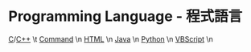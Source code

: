 # Programming Language - 程式語言
[C](C)/[C++](C++) \t
[Command](Command) \n
[HTML](HTML) \n
[Java](Java) \n
[Python](Python) \n
[VBScript](VBScript) \n
